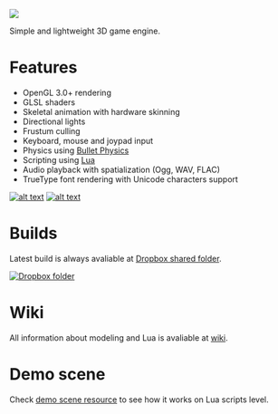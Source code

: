 ![](http://i.imgur.com/x3GSfPD.png)

Simple and lightweight 3D game engine.

# Features
* OpenGL 3.0+ rendering
* GLSL shaders
* Skeletal animation with hardware skinning
* Directional lights
* Frustum culling
* Keyboard, mouse and joypad input
* Physics using [Bullet Physics](https://github.com/bulletphysics/bullet3)
* Scripting using [Lua](https://www.lua.org)
* Audio playback with spatialization (Ogg, WAV, FLAC)
* TrueType font rendering with Unicode characters support

[![alt text](http://i.imgur.com/uABPi2s.png "Skeletal animation, rigid bones chains")](https://www.youtube.com/watch?v=lDpUwM7fkKw)  [![alt text](http://i.imgur.com/p1LoxXA.png "Solid bodies physics")](https://www.youtube.com/watch?v=NP3ijUbu1oI)

# Builds
Latest build is always avaliable at [Dropbox shared folder](https://www.dropbox.com/sh/vowd9qzzy5hosen/AADyDIJJi7bYwbPFZ8rhvolZa?dl=0).

[![Dropbox folder](https://www.dropbox.com/static/images/logo.png)](https://www.dropbox.com/sh/vowd9qzzy5hosen/AADyDIJJi7bYwbPFZ8rhvolZa?dl=0)

# Wiki
All information about modeling and Lua is avaliable at [wiki](https://github.com/SDraw/run-on-coal/wiki).

# Demo scene
Check [demo scene resource](https://github.com/SDraw/roc-app-demo) to see how it works on Lua scripts level. 
